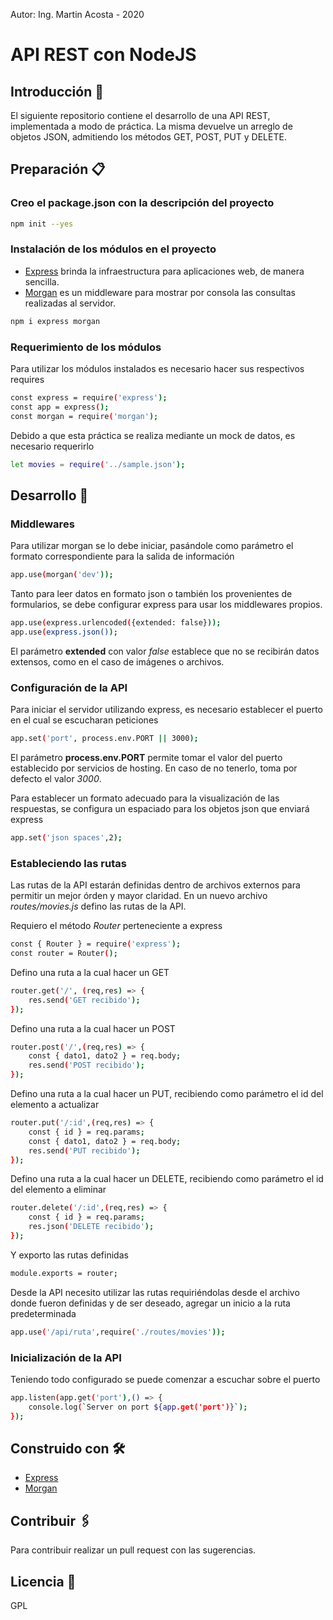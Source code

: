 Autor: Ing. Martin Acosta - 2020
# API REST con NodeJS
## Introducción 🚀
El siguiente repositorio contiene el desarrollo de una API REST, implementada a modo de práctica. La misma devuelve un arreglo de objetos JSON, admitiendo los métodos GET, POST, PUT y DELETE.
## Preparación 📋
### Creo el package.json con la descripción del proyecto
```sh
npm init --yes
```
### Instalación de los módulos en el proyecto
* [Express](https://expressjs.com/es/) brinda la infraestructura para aplicaciones web, de manera sencilla.
* [Morgan](https://www.npmjs.com/package/morgan) es un middleware para mostrar por consola las consultas realizadas al servidor.
```sh
npm i express morgan
```
### Requerimiento de los módulos
Para utilizar los módulos instalados es necesario hacer sus respectivos requires
```sh
const express = require('express');
const app = express();
const morgan = require('morgan');
```
Debido a que esta práctica se realiza mediante un mock de datos, es necesario requerirlo
```sh
let movies = require('../sample.json');
```
## Desarrollo 🔧
### Middlewares
Para utilizar morgan se lo debe iniciar, pasándole como parámetro el formato correspondiente para la salida de información
```sh
app.use(morgan('dev'));
```
Tanto para leer datos en formato json o también los provenientes de formularios, se debe configurar express para usar los middlewares propios.
```sh
app.use(express.urlencoded({extended: false}));
app.use(express.json());
```
El parámetro **extended** con valor *false* establece que no se recibirán datos extensos, como en el caso de imágenes o archivos.
### Configuración de la API
Para iniciar el servidor utilizando express, es necesario establecer el puerto en el cual se escucharan peticiones
```sh
app.set('port', process.env.PORT || 3000);
```
El parámetro **process.env.PORT** permite tomar el valor del puerto establecido por servicios de hosting. En caso de no tenerlo, toma por defecto el valor *3000*.

Para establecer un formato adecuado para la visualización de las respuestas, se configura un espaciado para los objetos json que enviará express
```sh
app.set('json spaces',2);
```
### Estableciendo las rutas
Las rutas de la API estarán definidas dentro de archivos externos para permitir un mejor órden y mayor claridad. En un nuevo archivo *routes/movies.js* defino las rutas de la API. 

Requiero el método *Router* perteneciente a express
```sh
const { Router } = require('express');
const router = Router();
```
Defino una ruta a la cual hacer un GET
```sh
router.get('/', (req,res) => {
    res.send('GET recibido');
});
```
Defino una ruta a la cual hacer un POST
```sh
router.post('/',(req,res) => {
    const { dato1, dato2 } = req.body;
    res.send('POST recibido');
});
```
Defino una ruta a la cual hacer un PUT, recibiendo como parámetro el id del elemento a actualizar
```sh
router.put('/:id',(req,res) => {
    const { id } = req.params;
    const { dato1, dato2 } = req.body;
    res.send('PUT recibido');
});
```
Defino una ruta a la cual hacer un DELETE, recibiendo como parámetro el id del elemento a eliminar
```sh
router.delete('/:id',(req,res) => {
    const { id } = req.params;
    res.json('DELETE recibido');
});
```
Y exporto las rutas definidas
```sh
module.exports = router;
```

Desde la API necesito utilizar las rutas requiriéndolas desde el archivo donde fueron definidas y de ser deseado, agregar un inicio a la ruta predeterminada
```sh
app.use('/api/ruta',require('./routes/movies'));
```
### Inicialización de la API
Teniendo todo configurado se puede comenzar a escuchar sobre el puerto
```sh
app.listen(app.get('port'),() => {
    console.log(`Server on port ${app.get('port')}`);
});
```
## Construido con 🛠️
* [Express](https://expressjs.com/es/)
* [Morgan](https://www.npmjs.com/package/morgan)
## Contribuir 🖇️
Para contribuir realizar un pull request con las sugerencias.
## Licencia 📄
GPL